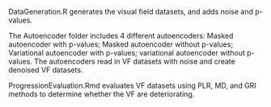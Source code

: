 DataGeneration.R generates the visual field datasets, and adds noise and p-values.


The Autoencoder folder includes 4 different autoencoders: Masked autoencoder with p-values; Masked autoencoder without p-values; Variational autoencoder with p-values; variational autoencoder without p-values. The autoencoders read in VF datasets with noise and create denoised VF datasets.


ProgressionEvaluation.Rmd evaluates VF datasets using PLR, MD, and GRI methods to determine whether the VF are deteriorating.